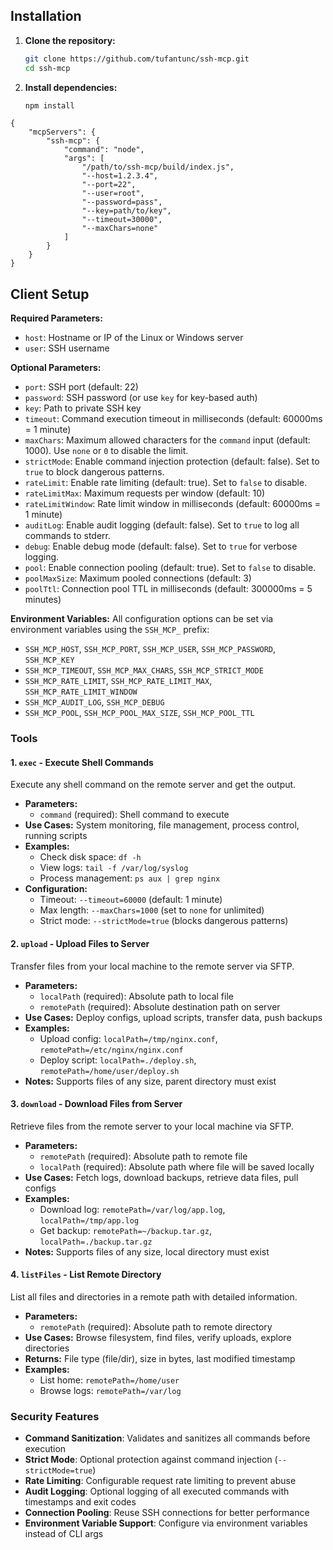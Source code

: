 ## Installation

1. **Clone the repository:**
   ```bash
   git clone https://github.com/tufantunc/ssh-mcp.git
   cd ssh-mcp
   ```
2. **Install dependencies:**
   ```bash
   npm install
   ```


```commandline
{
    "mcpServers": {
        "ssh-mcp": {
            "command": "node",
            "args": [
                "/path/to/ssh-mcp/build/index.js",
                "--host=1.2.3.4",
                "--port=22",
                "--user=root",
                "--password=pass",
                "--key=path/to/key",
                "--timeout=30000",
                "--maxChars=none"
            ]
        }
    }
}
```

## Client Setup

**Required Parameters:**
- `host`: Hostname or IP of the Linux or Windows server
- `user`: SSH username

**Optional Parameters:**
- `port`: SSH port (default: 22)
- `password`: SSH password (or use `key` for key-based auth)
- `key`: Path to private SSH key
- `timeout`: Command execution timeout in milliseconds (default: 60000ms = 1 minute)
- `maxChars`: Maximum allowed characters for the `command` input (default: 1000). Use `none` or `0` to disable the limit.
- `strictMode`: Enable command injection protection (default: false). Set to `true` to block dangerous patterns.
- `rateLimit`: Enable rate limiting (default: true). Set to `false` to disable.
- `rateLimitMax`: Maximum requests per window (default: 10)
- `rateLimitWindow`: Rate limit window in milliseconds (default: 60000ms = 1 minute)
- `auditLog`: Enable audit logging (default: false). Set to `true` to log all commands to stderr.
- `debug`: Enable debug mode (default: false). Set to `true` for verbose logging.
- `pool`: Enable connection pooling (default: true). Set to `false` to disable.
- `poolMaxSize`: Maximum pooled connections (default: 3)
- `poolTtl`: Connection pool TTL in milliseconds (default: 300000ms = 5 minutes)

**Environment Variables:**
All configuration options can be set via environment variables using the `SSH_MCP_` prefix:
- `SSH_MCP_HOST`, `SSH_MCP_PORT`, `SSH_MCP_USER`, `SSH_MCP_PASSWORD`, `SSH_MCP_KEY`
- `SSH_MCP_TIMEOUT`, `SSH_MCP_MAX_CHARS`, `SSH_MCP_STRICT_MODE`
- `SSH_MCP_RATE_LIMIT`, `SSH_MCP_RATE_LIMIT_MAX`, `SSH_MCP_RATE_LIMIT_WINDOW`
- `SSH_MCP_AUDIT_LOG`, `SSH_MCP_DEBUG`
- `SSH_MCP_POOL`, `SSH_MCP_POOL_MAX_SIZE`, `SSH_MCP_POOL_TTL`



### Tools

#### 1. **`exec`** - Execute Shell Commands
Execute any shell command on the remote server and get the output.

- **Parameters:**
  - `command` (required): Shell command to execute
- **Use Cases:** System monitoring, file management, process control, running scripts
- **Examples:**
  - Check disk space: `df -h`
  - View logs: `tail -f /var/log/syslog`
  - Process management: `ps aux | grep nginx`
- **Configuration:**
  - Timeout: `--timeout=60000` (default: 1 minute)
  - Max length: `--maxChars=1000` (set to `none` for unlimited)
  - Strict mode: `--strictMode=true` (blocks dangerous patterns)

#### 2. **`upload`** - Upload Files to Server
Transfer files from your local machine to the remote server via SFTP.

- **Parameters:**
  - `localPath` (required): Absolute path to local file
  - `remotePath` (required): Absolute destination path on server
- **Use Cases:** Deploy configs, upload scripts, transfer data, push backups
- **Examples:**
  - Upload config: `localPath=/tmp/nginx.conf`, `remotePath=/etc/nginx/nginx.conf`
  - Deploy script: `localPath=./deploy.sh`, `remotePath=/home/user/deploy.sh`
- **Notes:** Supports files of any size, parent directory must exist

#### 3. **`download`** - Download Files from Server
Retrieve files from the remote server to your local machine via SFTP.

- **Parameters:**
  - `remotePath` (required): Absolute path to remote file
  - `localPath` (required): Absolute path where file will be saved locally
- **Use Cases:** Fetch logs, download backups, retrieve data files, pull configs
- **Examples:**
  - Download log: `remotePath=/var/log/app.log`, `localPath=/tmp/app.log`
  - Get backup: `remotePath=~/backup.tar.gz`, `localPath=./backup.tar.gz`
- **Notes:** Supports files of any size, local directory must exist

#### 4. **`listFiles`** - List Remote Directory
List all files and directories in a remote path with detailed information.

- **Parameters:**
  - `remotePath` (required): Absolute path to remote directory
- **Use Cases:** Browse filesystem, find files, verify uploads, explore directories
- **Returns:** File type (file/dir), size in bytes, last modified timestamp
- **Examples:**
  - List home: `remotePath=/home/user`
  - Browse logs: `remotePath=/var/log`

### Security Features

- **Command Sanitization**: Validates and sanitizes all commands before execution
- **Strict Mode**: Optional protection against command injection (`--strictMode=true`)
- **Rate Limiting**: Configurable request rate limiting to prevent abuse
- **Audit Logging**: Optional logging of all executed commands with timestamps and exit codes
- **Connection Pooling**: Reuse SSH connections for better performance
- **Environment Variable Support**: Configure via environment variables instead of CLI args
